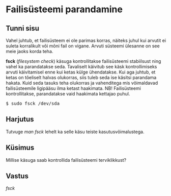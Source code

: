 ﻿# Failisüsteemi parandamine

## Tunni sisu

Vahel juhtub, et failisüsteem ei ole parimas korras, näiteks juhul kui arvutit ei suleta korralikult või mõni fail on vigane. Arvuti süsteemi ülesanne on see meie jaoks korda teha.

<b>fsck</b> (*filesystem check*) käsuga kontrollitakse failisüsteemi stabiilsust ning vahel ka parandatakse seda. Tavaliselt käivitub see käsk kontrollimiseks arvuti käivitamisel enne kui ketas külge ühendatakse. Kui aga juhtub, et ketas on tõeliselt halvas olukorras, siis tuleb seda ise käsitsi parandama hakata. Kuid seda tasuks teha olukorras ja vahenditega mis võimaldavad failisüsteemile ligipääsu ilma ketast haakimata. NB! Failisüsteemi kontrollitakse, parandatakse vaid haakimata kettajao puhul.

<pre>$ sudo fsck /dev/sda</pre>

## Harjutus

Tutvuge *man fsck* lehelt ka selle käsu teiste kasutusvõimalustega.

## Küsimus

Millise käsuga saab kontrollida failisüsteemi terviklikkust?

## Vastus

*fsck*
